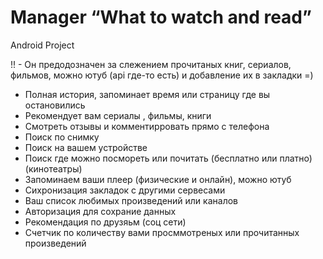 # Manager “What to watch and read”

 Android Project

 !! - Он предодозначен за слежением прочитаных книг,  сериалов,  фильмов, можно ютуб (api где-то есть) и добавление их в закладки =)
  - Полная история, запоминает время или страницу где вы остановились
  - Рекомендует вам сериалы , фильмы, книги
  - Смотреть отзывы и комментирровать прямо с телефона
  - Поиск по снимку 
  - Поиск на вашем устройстве
  - Поиск где можно посмореть или почитать  (бесплатно или платно) (кинотеатры)
  - Запоминаем ваши плеер  (физические и онлайн), можно ютуб
  - Сихронизация закладок с другими сервесами
  - Ваш список любимых произведений или каналов
  - Авторизация для сохрание данных
  - Рекомендация по друзяьм (соц сети)
  - Счетчик по количеству вами просммотреных или прочитанных произведений
  
  
  
